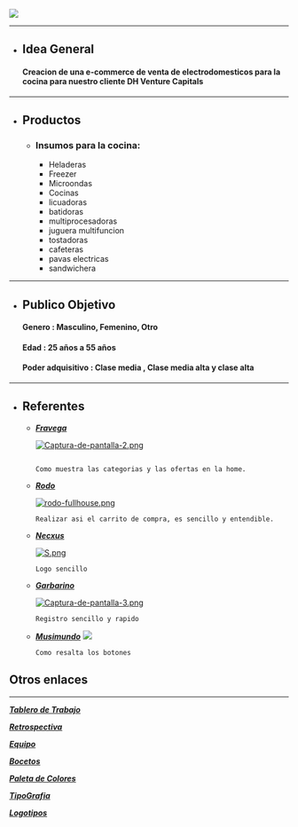 ![](https://github.com/jerebustos/Grupo-7-FullHouse/blob/master/Dise%C3%B1o/Logotipos/Imagenes/FullhouseV7.png)
___

+ ##  __Idea General__
    
    #### Creacion de una e-commerce de venta de electrodomesticos para la cocina para nuestro cliente DH Venture Capitals

___

+ ##  __Productos__
   
   - ### Insumos para la cocina:
    
      + Heladeras
      + Freezer
      + Microondas
      + Cocinas
      + licuadoras
      + batidoras
      + multiprocesadoras
      + juguera multifuncion
      + tostadoras
      + cafeteras
      + pavas electricas
      + sandwichera
     
___



+ ## __Publico Objetivo__
    
   #### Genero : Masculino, Femenino, Otro
   #### Edad : 25 años a 55 años
   #### Poder adquisitivo : Clase media , Clase media alta y clase alta
   
___


+ ## __Referentes__

     - [___Fravega___](https://www.fravega.com/)
      
        [![Captura-de-pantalla-2.png](https://i.postimg.cc/FRcHDHm7/Captura-de-pantalla-2.png)](https://postimg.cc/9Rm2fVDh)
        ```

        Como muestra las categorias y las ofertas en la home.
        
     - [___Rodo___](https://rodo.com.ar/)
     
        [![rodo-fullhouse.png](https://i.postimg.cc/nrkDy1Kd/rodo-fullhouse.png)](https://postimg.cc/2L1yvhKv)
        ```
        Realizar asi el carrito de compra, es sencillo y entendible.

     - [___Necxus___](https://www.necxus.com.ar/)

        [![S.png](https://i.postimg.cc/Gp1MRqHh/S.png)](https://postimg.cc/pmqQYQfg)
        ```
        Logo sencillo 
        
     - [___Garbarino___](https://www.garbarino.com)
     
       [![Captura-de-pantalla-3.png](https://i.postimg.cc/ZYGqTZgn/Captura-de-pantalla-3.png)](https://postimg.cc/hh0nsFKR)
       ```
       Registro sencillo y rapido
       
     - [___Musimundo___](https://www.musimundo.com/electrohogar/heladeras/heladera-cycle-defrost-standard-electric-ste-2f1600b-blanco/p/00240151)
       ![](https://github.com/jerebustos/Grupo-7-FullHouse/blob/master/Dise%C3%B1o/imagenes/musimundo.png)
       ```
       Como resalta los botones 
       
## __Otros enlaces__
___
        

[***Tablero de Trabajo***](https://trello.com/b/qqokXi3O/fullhouse)
        
[***Retrospectiva***](retro.md)

[***Equipo***](Equipo.md)

[***Bocetos***](Diseño/bocetos.md)

[***Paleta de Colores***](Diseño/Colores.md)

[***TipoGrafia***](Diseño/tipografia.md)

[***Logotipos***](Diseño/Logotipos/Logotipos.md)

